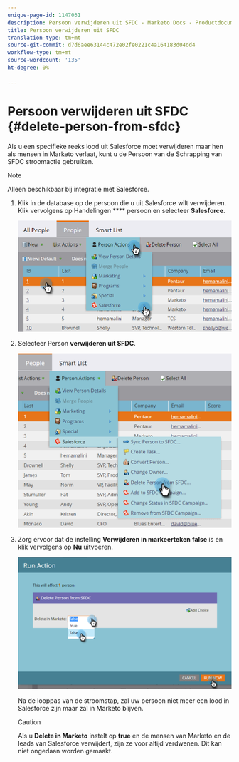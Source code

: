```yaml
---
unique-page-id: 1147031
description: Persoon verwijderen uit SFDC - Marketo Docs - Productdocumentatie
title: Persoon verwijderen uit SFDC
translation-type: tm+mt
source-git-commit: d7d6aee63144c472e02fe0221c4a164183d04dd4
workflow-type: tm+mt
source-wordcount: '135'
ht-degree: 0%

---
```



# Persoon verwijderen uit SFDC {#delete-person-from-sfdc}

Als u een specifieke reeks lood uit Salesforce moet verwijderen maar hen als mensen in Marketo verlaat, kunt u de Persoon van de Schrapping van SFDC stroomactie gebruiken.

>[!NOTE]
>
>Alleen beschikbaar bij integratie met Salesforce.

1. Klik in de database op de persoon die u uit Salesforce wilt verwijderen. Klik vervolgens op Handelingen **** persoon en selecteer **Salesforce**.

   ![](assets/person-actions-salesforce.png)

1. Selecteer Person **verwijderen uit SFDC**.

   ![](assets/delete-person-from-sfdc.png)

1. Zorg ervoor dat de instelling **Verwijderen in markeerteken** **false** is en klik vervolgens op **Nu** uitvoeren.

   ![](assets/run-action-delete-lead-from-sfdc.png)

   Na de looppas van de stroomstap, zal uw persoon niet meer een lood in Salesforce zijn maar zal in Marketo blijven.

   >[!CAUTION]
   >
   >Als u **Delete in Marketo** instelt op **true** en de mensen van Marketo en de leads van Salesforce verwijdert, zijn ze voor altijd verdwenen. Dit kan niet ongedaan worden gemaakt.

